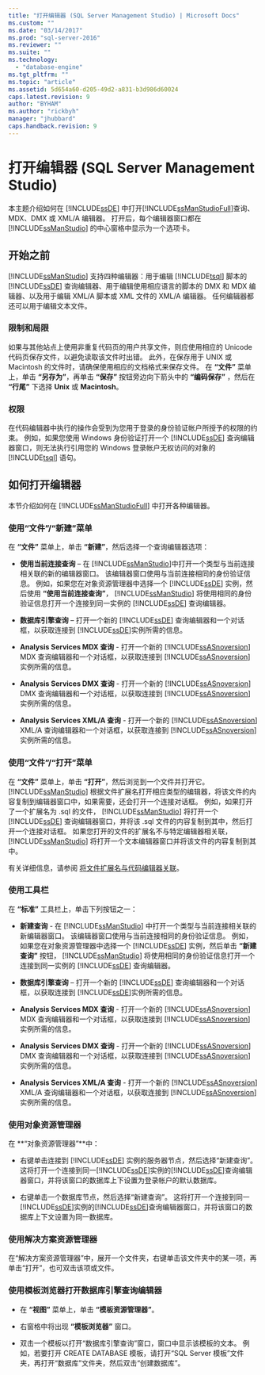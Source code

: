 ```yaml
---
title: "打开编辑器 (SQL Server Management Studio) | Microsoft Docs"
ms.custom: ""
ms.date: "03/14/2017"
ms.prod: "sql-server-2016"
ms.reviewer: ""
ms.suite: ""
ms.technology: 
  - "database-engine"
ms.tgt_pltfrm: ""
ms.topic: "article"
ms.assetid: 5d654a60-d205-49d2-a831-b3d986d60024
caps.latest.revision: 9
author: "BYHAM"
ms.author: "rickbyh"
manager: "jhubbard"
caps.handback.revision: 9
---
```

# 打开编辑器 (SQL Server Management Studio)
  本主题介绍如何在 [!INCLUDE[ssDE](../../includes/ssde-md.md)] 中打开[!INCLUDE[ssManStudioFull](../../includes/ssmanstudiofull-md.md)]查询、MDX、DMX 或 XML/A 编辑器。 打开后，每个编辑器窗口都在 [!INCLUDE[ssManStudio](../../includes/ssmanstudio-md.md)] 的中心窗格中显示为一个选项卡。  
  
## 开始之前  
 [!INCLUDE[ssManStudio](../../includes/ssmanstudio-md.md)] 支持四种编辑器：用于编辑 [!INCLUDE[tsql](../../includes/tsql-md.md)] 脚本的 [!INCLUDE[ssDE](../../includes/ssde-md.md)] 查询编辑器、用于编辑使用相应语言的脚本的 DMX 和 MDX 编辑器、以及用于编辑 XML/A 脚本或 XML 文件的 XML/A 编辑器。 任何编辑器都还可以用于编辑文本文件。  
  
### 限制和局限  
 如果与其他站点上使用非重复代码页的用户共享文件，则应使用相应的 Unicode 代码页保存文件，以避免读取该文件时出错。 此外，在保存用于 UNIX 或 Macintosh 的文件时，请确保使用相应的文档格式来保存文件。 在 **“文件”** 菜单上，单击 **“另存为”**，再单击 **“保存”** 按钮旁边向下箭头中的 **“编码保存”** ，然后在 **“行尾”** 下选择 **Unix** 或 **Macintosh**。  
  
### 权限  
 在代码编辑器中执行的操作会受到为您用于登录的身份验证帐户所授予的权限的约束。 例如，如果您使用 Windows 身份验证打开一个 [!INCLUDE[ssDE](../../includes/ssde-md.md)] 查询编辑器窗口，则无法执行引用您的 Windows 登录帐户无权访问的对象的 [!INCLUDE[tsql](../../includes/tsql-md.md)] 语句。  
  
## 如何打开编辑器  
 本节介绍如何在 [!INCLUDE[ssManStudioFull](../../includes/ssmanstudiofull-md.md)] 中打开各种编辑器。  
  
### 使用“文件”/“新建”菜单  
 在 **“文件”** 菜单上，单击 **“新建”**，然后选择一个查询编辑器选项：  
  
-   **使用当前连接查询** – 在 [!INCLUDE[ssManStudio](../../includes/ssmanstudio-md.md)]中打开一个类型与当前连接相关联的新的编辑器窗口。 该编辑器窗口使用与当前连接相同的身份验证信息。 例如，如果您在对象资源管理器中选择一个 [!INCLUDE[ssDE](../../includes/ssde-md.md)] 实例，然后使用 **“使用当前连接查询”**， [!INCLUDE[ssManStudio](../../includes/ssmanstudio-md.md)] 将使用相同的身份验证信息打开一个连接到同一实例的 [!INCLUDE[ssDE](../../includes/ssde-md.md)] 查询编辑器。  
  
-   **数据库引擎查询** – 打开一个新的 [!INCLUDE[ssDE](../../includes/ssde-md.md)] 查询编辑器和一个对话框，以获取连接到 [!INCLUDE[ssDE](../../includes/ssde-md.md)]实例所需的信息。  
  
-   **Analysis Services MDX 查询** - 打开一个新的 [!INCLUDE[ssASnoversion](../../includes/ssasnoversion-md.md)] MDX 查询编辑器和一个对话框，以获取连接到 [!INCLUDE[ssASnoversion](../../includes/ssasnoversion-md.md)] 实例所需的信息。  
  
-   **Analysis Services DMX 查询** - 打开一个新的 [!INCLUDE[ssASnoversion](../../includes/ssasnoversion-md.md)] DMX 查询编辑器和一个对话框，以获取连接到 [!INCLUDE[ssASnoversion](../../includes/ssasnoversion-md.md)] 实例所需的信息。  
  
-   **Analysis Services XML/A 查询** - 打开一个新的 [!INCLUDE[ssASnoversion](../../includes/ssasnoversion-md.md)] XML/A 查询编辑器和一个对话框，以获取连接到 [!INCLUDE[ssASnoversion](../../includes/ssasnoversion-md.md)] 实例所需的信息。  
  
### 使用“文件”/“打开”菜单  
 在 **“文件”** 菜单上，单击 **“打开”**，然后浏览到一个文件并打开它。 [!INCLUDE[ssManStudio](../../includes/ssmanstudio-md.md)] 根据文件扩展名打开相应类型的编辑器，将该文件的内容复制到编辑器窗口中，如果需要，还会打开一个连接对话框。 例如，如果打开了一个扩展名为 .sql 的文件， [!INCLUDE[ssManStudio](../../includes/ssmanstudio-md.md)] 将打开一个 [!INCLUDE[ssDE](../../includes/ssde-md.md)] 查询编辑器窗口，并将该 .sql 文件的内容复制到其中，然后打开一个连接对话框。 如果您打开的文件的扩展名不与特定编辑器相关联，[!INCLUDE[ssManStudio](../../includes/ssmanstudio-md.md)] 将打开一个文本编辑器窗口并将该文件的内容复制到其中。  
  
 有关详细信息，请参阅 [将文件扩展名与代码编辑器关联](../../relational-databases/scripting/associate-file-extensions-to-a-code-editor.md)。  
  
### 使用工具栏  
 在 **“标准”** 工具栏上，单击下列按钮之一：  
  
-   **新建查询** - 在 [!INCLUDE[ssManStudio](../../includes/ssmanstudio-md.md)] 中打开一个类型与当前连接相关联的新编辑器窗口。 该编辑器窗口使用与当前连接相同的身份验证信息。 例如，如果您在对象资源管理器中选择一个 [!INCLUDE[ssDE](../../includes/ssde-md.md)] 实例，然后单击 **“新建查询”** 按钮， [!INCLUDE[ssManStudio](../../includes/ssmanstudio-md.md)] 将使用相同的身份验证信息打开一个连接到同一实例的 [!INCLUDE[ssDE](../../includes/ssde-md.md)] 查询编辑器。  
  
-   **数据库引擎查询** – 打开一个新的 [!INCLUDE[ssDE](../../includes/ssde-md.md)] 查询编辑器和一个对话框，以获取连接到 [!INCLUDE[ssDE](../../includes/ssde-md.md)]实例所需的信息。  
  
-   **Analysis Services MDX 查询** - 打开一个新的 [!INCLUDE[ssASnoversion](../../includes/ssasnoversion-md.md)] MDX 查询编辑器和一个对话框，以获取连接到 [!INCLUDE[ssASnoversion](../../includes/ssasnoversion-md.md)] 实例所需的信息。  
  
-   **Analysis Services DMX 查询** - 打开一个新的 [!INCLUDE[ssASnoversion](../../includes/ssasnoversion-md.md)] DMX 查询编辑器和一个对话框，以获取连接到 [!INCLUDE[ssASnoversion](../../includes/ssasnoversion-md.md)] 实例所需的信息。  
  
-   **Analysis Services XML/A 查询** - 打开一个新的 [!INCLUDE[ssASnoversion](../../includes/ssasnoversion-md.md)] XML/A 查询编辑器和一个对话框，以获取连接到 [!INCLUDE[ssASnoversion](../../includes/ssasnoversion-md.md)] 实例所需的信息。  
  
### 使用对象资源管理器  
 在 **“对象资源管理器”**中：  
  
-   右键单击连接到 [!INCLUDE[ssDE](../../includes/ssde-md.md)] 实例的服务器节点，然后选择“新建查询”。 这将打开一个连接到同一[!INCLUDE[ssDE](../../includes/ssde-md.md)]实例的[!INCLUDE[ssDE](../../includes/ssde-md.md)]查询编辑器窗口，并将该窗口的数据库上下设置为登录帐户的默认数据库。  
  
-   右键单击一个数据库节点，然后选择“新建查询”。 这将打开一个连接到同一[!INCLUDE[ssDE](../../includes/ssde-md.md)]实例的[!INCLUDE[ssDE](../../includes/ssde-md.md)]查询编辑器窗口，并将该窗口的数据库上下文设置为同一数据库。  
  
### 使用解决方案资源管理器  
 在“解决方案资源管理器”中，展开一个文件夹，右键单击该文件夹中的某一项，再单击“打开”，也可双击该项或文件。  
  
### 使用模板浏览器打开数据库引擎查询编辑器  
  
-   在 **“视图”** 菜单上，单击 **“模板资源管理器”**。  
  
-   右窗格中将出现 **“模板浏览器”** 窗口。  
  
-   双击一个模板以打开“数据库引擎查询”窗口，窗口中显示该模板的文本。 例如，若要打开 CREATE DATABASE 模板，请打开“SQL Server 模板”文件夹，再打开“数据库”文件夹，然后双击“创建数据库”。  
  
  